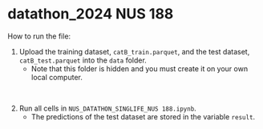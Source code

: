 # datathon_2024 NUS 188
How to run the file:
1) Upload the training dataset, `catB_train.parquet`, and the test dataset, `catB_test.parquet` into the `data` folder. 
    - Note that this folder is hidden and you must create it on your own local computer.
<br>

2) Run all cells in `NUS_DATATHON_SINGLIFE_NUS 188.ipynb`. 
    - The predictions of the test dataset are stored in the variable  `result`.